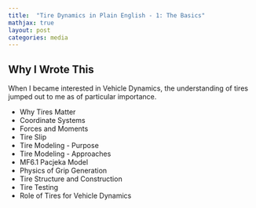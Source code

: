 ```yaml
---
title:  "Tire Dynamics in Plain English - 1: The Basics"
mathjax: true
layout: post
categories: media
---
```


## Why I Wrote This
When I became interested in Vehicle Dynamics, the understanding of tires jumped out to me as of particular importance.


- Why Tires Matter
- Coordinate Systems
- Forces and Moments
- Tire Slip
- Tire Modeling - Purpose
- Tire Modeling - Approaches
- MF6.1 Pacjeka Model
- Physics of Grip Generation
- Tire Structure and Construction
- Tire Testing
- Role of Tires for Vehicle Dynamics





